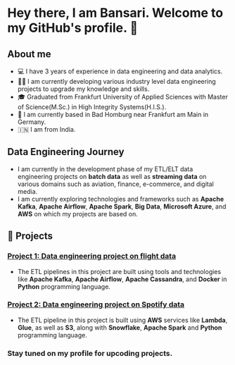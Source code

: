 # Hey there, I am Bansari. Welcome to my GitHub's profile. 👋

<!--
**vadgamabansari/vadgamabansari** is a ✨ _special_ ✨ repository because its `README.md` (this file) appears on your GitHub profile.

Here are some ideas to get you started:

- 🔭 I’m currently working on ...
- 🌱 I’m currently learning ...
- 👯 I’m looking to collaborate on ...
- 🤔 I’m looking for help with ...
- 💬 Ask me about ...
- 📫 How to reach me: ...
- 😄 Pronouns: ...
- ⚡ Fun fact: ...
-->

## About me
- 💻 I have 3 years of experience in data engineering and data analytics.
- 👩‍💻 I am currently developing various industry level data engineering projects to upgrade my knowledge and skills.
- 🎓 Graduated from Frankfurt University of Applied Sciences with Master of Science(M.Sc.) in High Integrity Systems(H.I.S.).
- 📍 I am currently based in Bad Homburg near Frankfurt am Main in Germany.
- 🇮🇳 I am from India.


## Data Engineering Journey
- I am currently in the development phase of my ETL/ELT data engineering projects on **batch data** as well as **streaming data** on various domains such as aviation, finance, e-commerce, and digital media.
- I am currently exploring technologies and frameworks such as **Apache Kafka**, **Apache Airflow**, **Apache Spark**, **Big Data**, **Microsoft Azure**, and **AWS** on which my projects are based on.


## 🚀 Projects
### [Project 1: Data engineering project on flight data](https://github.com/vadgamabansari/airlines-data-engineering)
- The ETL pipelines in this project are built using tools and technologies like **Apache Kafka**, **Apache Airflow**, **Apache Cassandra**, and **Docker** in **Python** programming language.

### [Project 2: Data engineering project on Spotify data](https://github.com/vadgamabansari/aws-spotify-insights-data-pipeline)
- The ETL pipeline in this project is built using **AWS** services like **Lambda**, **Glue**, as well as **S3**, along with **Snowflake**, **Apache Spark** and **Python** programming language.


### Stay tuned on my profile for upcoding projects.

